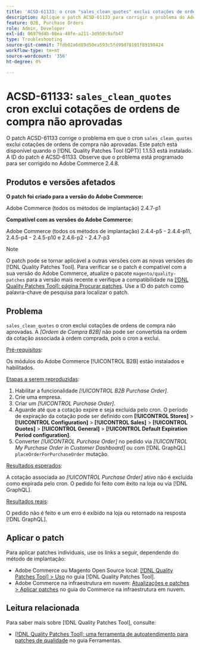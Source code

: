 ```yaml
---
title: 'ACSD-61133: o cron "sales_clean_quotes" exclui cotações de ordens de compra não aprovadas'
description: Aplique o patch ACSD-61133 para corrigir o problema do Adobe Commerce em que "sales_clean_quotes" cron exclui cotações de ordens de compra não aprovadas.
feature: B2B, Purchase Orders
role: Admin, Developer
exl-id: 06979d4b-08ea-40fe-a211-3d950c9afb47
type: Troubleshooting
source-git-commit: 7fdb02a6d89d50ea593c5fd99d78101f89198424
workflow-type: tm+mt
source-wordcount: '356'
ht-degree: 0%

---
```


# ACSD-61133: `sales_clean_quotes` cron exclui cotações de ordens de compra não aprovadas

O patch ACSD-61133 corrige o problema em que o cron `sales_clean_quotes` exclui cotações de ordens de compra não aprovadas. Este patch está disponível quando o [!DNL Quality Patches Tool (QPT)] 1.1.53 está instalado. A ID do patch é ACSD-61133. Observe que o problema está programado para ser corrigido no Adobe Commerce 2.4.8.

## Produtos e versões afetados

**O patch foi criado para a versão do Adobe Commerce:**

Adobe Commerce (todos os métodos de implantação) 2.4.7-p1

**Compatível com as versões do Adobe Commerce:**

Adobe Commerce (todos os métodos de implantação) 2.4.4-p5 - 2.4.4-p11, 2.4.5-p4 - 2.4.5-p10 e 2.4.6-p2 - 2.4.7-p3

>[!NOTE]
>
>O patch pode se tornar aplicável a outras versões com as novas versões do [!DNL Quality Patches Tool]. Para verificar se o patch é compatível com a sua versão do Adobe Commerce, atualize o pacote `magento/quality-patches` para a versão mais recente e verifique a compatibilidade na [[!DNL Quality Patches Tool]: página Procurar patches](https://experienceleague.adobe.com/tools/commerce-quality-patches/index.html). Use a ID do patch como palavra-chave de pesquisa para localizar o patch.

## Problema

`sales_clean_quotes` o cron exclui cotações de ordens de compra não aprovadas. A *[Ordem de Compra B2B]* não pode ser convertida na ordem da cotação associada à ordem comprada, pois o cron a exclui.

<u>Pré-requisitos</u>:

Os módulos do Adobe Commerce [!UICONTROL B2B] estão instalados e habilitados.

<u>Etapas a serem reproduzidas</u>:

1. Habilitar a funcionalidade *[!UICONTROL B2B Purchase Order]*.
1. Crie uma empresa.
1. Criar um *[!UICONTROL Purchase Order]*.
1. Aguarde até que a cotação expire e seja excluída pelo cron. O período de expiração da cotação pode ser definido com **[!UICONTROL Stores]** > **[!UICONTROL Configuration]** > **[!UICONTROL Sales]** > **[!UICONTROL Quotes]** > **[!UICONTROL General]** > **[!UICONTROL Default Expiration Period configuration]**.
1. Converter *[!UICONTROL Purchase Order]* no pedido via *[!UICONTROL My Purchase Order in Customer Dashboard]* ou com [!DNL GraphQL] `placeOrderForPurchaseOrder` mutação.

<u>Resultados esperados</u>:

A cotação associada ao *[!UICONTROL Purchase Order]* ativo não é excluída como expirada pelo cron. O pedido foi feito com êxito na loja ou via [!DNL GraphQL].

<u>Resultados reais</u>:

O pedido não é feito e um erro é exibido na loja ou retornado na resposta [!DNL GraphQL].

## Aplicar o patch

Para aplicar patches individuais, use os links a seguir, dependendo do método de implantação:

* Adobe Commerce ou Magento Open Source local: [[!DNL Quality Patches Tool] > Uso](/help/tools/quality-patches-tool/usage.md) no guia [!DNL Quality Patches Tool].
* Adobe Commerce na infraestrutura em nuvem: [Atualizações e patches > Aplicar patches](https://experienceleague.adobe.com/docs/commerce-cloud-service/user-guide/develop/upgrade/apply-patches.html) no guia do Commerce na infraestrutura em nuvem.

## Leitura relacionada

Para saber mais sobre [!DNL Quality Patches Tool], consulte:

* [[!DNL Quality Patches Tool]: uma ferramenta de autoatendimento para patches de qualidade](/help/tools/quality-patches-tool/quality-patches-tool-to-self-serve-quality-patches.md) no guia Ferramentas.
